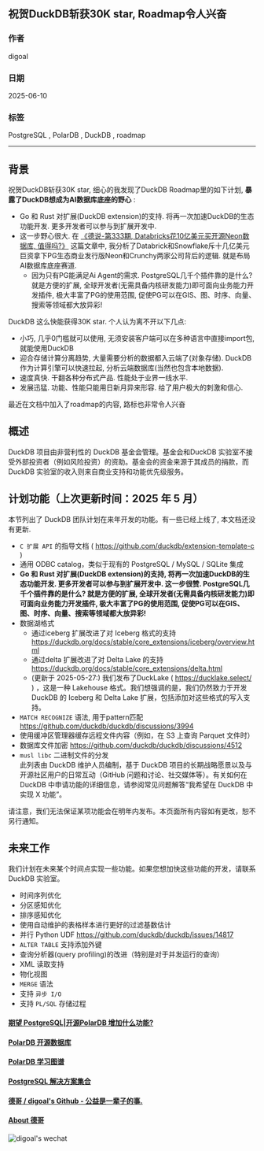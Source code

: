 ## 祝贺DuckDB斩获30K star, Roadmap令人兴奋  
            
### 作者            
digoal            
            
### 日期            
2025-06-10          
            
### 标签            
PostgreSQL , PolarDB , DuckDB , roadmap   
            
----            
            
## 背景     
祝贺DuckDB斩获30K star, 细心的我发现了DuckDB Roadmap里的如下计划, <b>暴露了DuckDB想成为AI数据库底座的野心</b> :   
- Go 和 Rust 对扩展(DuckDB extension)的支持. 将再一次加速DuckDB的生态功能开发. 更多开发者可以参与到扩展开发中.
- 这一步野心很大. 在 [《德说-第333期, Databricks花10亿美元买开源Neon数据库, 值得吗?》](../202505/20250506_01.md) 这篇文章中, 我分析了Databrick和Snowflake斥十几亿美元巨资拿下PG生态商业发行版Neon和Crunchy两家公司背后的逻辑. 就是布局AI数据库底座赛道.   
    - 因为只有PG能满足Ai Agent的需求. PostgreSQL几千个插件靠的是什么? 就是方便的扩展, 全球开发者(无需具备内核研发能力)即可面向业务能力开发插件, 极大丰富了PG的使用范围, 促使PG可以在GIS、图、时序、向量、搜索等领域都大放异彩!   
   
DuckDB 这么快能获得30K star. 个人认为离不开以下几点:  
- 小巧, 几乎0门槛就可以使用, 无须安装客户端可以在多种语言中直接import包, 就能使用DuckDB  
- 迎合存储计算分离趋势, 大量需要分析的数据都入云端了(对象存储). DuckDB 作为计算引擎可以快速拉起, 分析云端数据库(当然也包含本地数据).   
- 速度真快. 干翻各种分布式产品. 性能处于业界一线水平.   
- 发展迅猛. 功能、性能只能用日新月异来形容. 给了用户极大的刺激和信心.  
  
最近在文档中加入了roadmap的内容, 路标也非常令人兴奋  
  
## 概述  
DuckDB 项目由非营利性的 DuckDB 基金会管理。基金会和DuckDB 实验室不接受外部投资者（例如风险投资）的资助。基金会的资金来源于其成员的捐款，而 DuckDB 实验室的收入则来自商业支持和功能优先级服务。  
  
## 计划功能（上次更新时间：2025 年 5 月）  
本节列出了 DuckDB 团队计划在来年开发的功能。有一些已经上线了, 本文档还没有更新.   
  
- `C 扩展 API` 的指导文档 ( https://github.com/duckdb/extension-template-c )  
- 通用 ODBC catalog，类似于现有的 PostgreSQL / MySQL / SQLite 集成  
- <b> Go 和 Rust 对扩展(DuckDB extension)的支持, 将再一次加速DuckDB的生态功能开发. 更多开发者可以参与到扩展开发中. 这一步很赞. PostgreSQL几千个插件靠的是什么? 就是方便的扩展, 全球开发者(无需具备内核研发能力)即可面向业务能力开发插件, 极大丰富了PG的使用范围, 促使PG可以在GIS、图、时序、向量、搜索等领域都大放异彩! </b>    
- 数据湖格式  
    - 通过iceberg 扩展改进了对 Iceberg 格式的支持 https://duckdb.org/docs/stable/core_extensions/iceberg/overview.html  
    - 通过delta 扩展改进了对 Delta Lake 的支持 https://duckdb.org/docs/stable/core_extensions/delta.html  
    - (更新于 2025-05-27:) 我们发布了DuckLake ( https://ducklake.select/ ) ，这是一种 Lakehouse 格式。我们想强调的是，我们仍然致力于开发 DuckDB 的 Iceberg 和 Delta Lake 扩展，包括添加对这些格式的写入支持。  
- `MATCH RECOGNIZE` 语法, 用于pattern匹配 https://github.com/duckdb/duckdb/discussions/3994   
- 使用缓冲区管理器缓存远程文件内容（例如，在 S3 上查询 Parquet 文件时）  
- 数据库文件加密 https://github.com/duckdb/duckdb/discussions/4512  
- `musl libc` 二进制文件的分发  
此列表由 DuckDB 维护人员编制，基于 DuckDB 项目的长期战略愿景以及与开源社区用户的日常互动（GitHub 问题和讨论、社交媒体等）。有关如何在 DuckDB 中申请功能的详细信息，请参阅常见问题解答“我希望在 DuckDB 中实现 X 功能”。  
  
请注意，我们无法保证某项功能会在明年内发布。本页面所有内容如有更改，恕不另行通知。  
  
## 未来工作  
我们计划在未来某个时间点实现一些功能。如果您想加快这些功能的开发，请联系 DuckDB 实验室。  
  
- 时间序列优化  
- 分区感知优化  
- 排序感知优化  
- 使用自动维护的表格样本进行更好的过滤基数估计  
- 并行 Python UDF https://github.com/duckdb/duckdb/issues/14817  
- `ALTER TABLE` 支持添加外键  
- 查询分析器(query profiling)的改进（特别是对于并发运行的查询）  
- XML 读取支持  
- 物化视图  
- `MERGE` 语法  
- 支持 `异步 I/O`  
- 支持 `PL/SQL` 存储过程  
    
  
#### [期望 PostgreSQL|开源PolarDB 增加什么功能?](https://github.com/digoal/blog/issues/76 "269ac3d1c492e938c0191101c7238216")
  
  
#### [PolarDB 开源数据库](https://openpolardb.com/home "57258f76c37864c6e6d23383d05714ea")
  
  
#### [PolarDB 学习图谱](https://www.aliyun.com/database/openpolardb/activity "8642f60e04ed0c814bf9cb9677976bd4")
  
  
#### [PostgreSQL 解决方案集合](../201706/20170601_02.md "40cff096e9ed7122c512b35d8561d9c8")
  
  
#### [德哥 / digoal's Github - 公益是一辈子的事.](https://github.com/digoal/blog/blob/master/README.md "22709685feb7cab07d30f30387f0a9ae")
  
  
#### [About 德哥](https://github.com/digoal/blog/blob/master/me/readme.md "a37735981e7704886ffd590565582dd0")
  
  
![digoal's wechat](../pic/digoal_weixin.jpg "f7ad92eeba24523fd47a6e1a0e691b59")
  
